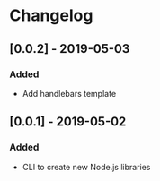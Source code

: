 # Changelog

## [0.0.2] - 2019-05-03

### Added

- Add handlebars template

## [0.0.1] - 2019-05-02

### Added

- CLI to create new Node.js libraries
